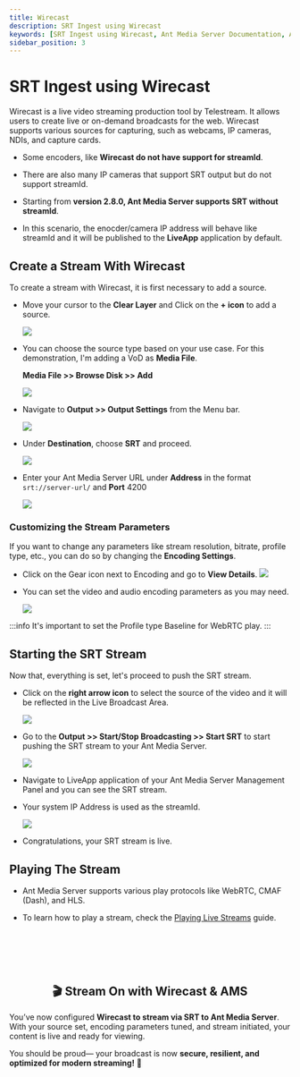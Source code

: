 ```yaml
---
title: Wirecast
description: SRT Ingest using Wirecast
keywords: [SRT Ingest using Wirecast, Ant Media Server Documentation, Ant Media Server Tutorials]
sidebar_position: 3
---
```


# SRT Ingest using Wirecast

Wirecast is a live video streaming production tool by Telestream. It allows users to create live or on-demand broadcasts for the web. Wirecast supports various sources for capturing, such as webcams, IP cameras, NDIs, and capture cards.

- Some encoders, like **Wirecast do not have support for streamId**.
- There are also many IP cameras that support SRT output but do not support streamId.

- Starting from **version 2.8.0, Ant Media Server supports SRT without streamId**.
- In this scenario, the enocder/camera IP address will behave like streamId and it will be published to the **LiveApp** application by default.

## Create a Stream With Wirecast

To create a stream with Wirecast, it is first necessary to add a source.

- Move your cursor to the **Clear Layer** and Click on the **+ icon** to add a source.

  ![](@site/static/img/publish-live-stream/srt/add-scene.png)

- You can choose the source type based on your use case. For this demonstration, I'm adding a VoD as **Media File**.

  **Media File >> Browse Disk >> Add**

  ![](@site/static/img/publish-live-stream/srt/add-media.png)

- Navigate to **Output >> Output Settings** from the Menu bar.

  ![](@site/static/img/publish-live-stream/srt/output-settings.png)

- Under **Destination**, choose **SRT** and proceed.

  ![](@site/static/img/publish-live-stream/srt/destination-srt.png)

- Enter your Ant Media Server URL under **Address** in the format ```srt://server-url/``` and **Port** 4200

  ![](@site/static/img/publish-live-stream/srt/server-url.png)

### Customizing the Stream Parameters

If you want to change any parameters like stream resolution, bitrate, profile type, etc., you can do so by changing the **Encoding Settings**. 

- Click on the Gear icon next to Encoding and go to **View Details**.
  ![](@site/static/img/publish-live-stream/srt/encoding-settings.png)

- You can set the video and audio encoding parameters as you may need.

  ![](@site/static/img/publish-live-stream/srt/settings.png)


:::info
It's important to set the Profile type Baseline for WebRTC play.
:::


## Starting the SRT Stream

Now that, everything is set, let's proceed to push the SRT stream.

- Click on the **right arrow icon** to select the source of the video and it will be reflected in the Live Broadcast Area.

  ![](@site/static/img/publish-live-stream/srt/select-source.png)

- Go to the **Output >> Start/Stop Broadcasting >> Start SRT** to start pushing the SRT stream to your Ant Media Server.

  ![](@site/static/img/publish-live-stream/srt/start-stop.png)

- Navigate to LiveApp application of your Ant Media Server Management Panel and you can see the SRT stream.

- Your system IP Address is used as the streamId.

  ![](@site/static/img/publish-live-stream/srt/srt-stream.png)

- Congratulations, your SRT stream is live.

## Playing The Stream

- Ant Media Server supports various play protocols like WebRTC, CMAF (Dash), and HLS.

- To learn how to play a stream, check the [Playing Live Streams](https://antmedia.io/docs/category/playing-live-streams/) guide.


<br /><br />
---

<div align="center">
<h2> 🎬 Stream On with Wirecast & AMS </h2>
</div>

You’ve now configured **Wirecast to stream via SRT to Ant Media Server**. With your source set, encoding parameters tuned, and stream initiated, your content is live and ready for viewing.

You should be proud— your broadcast is now **secure, resilient, and optimized for modern streaming!** 🚀
